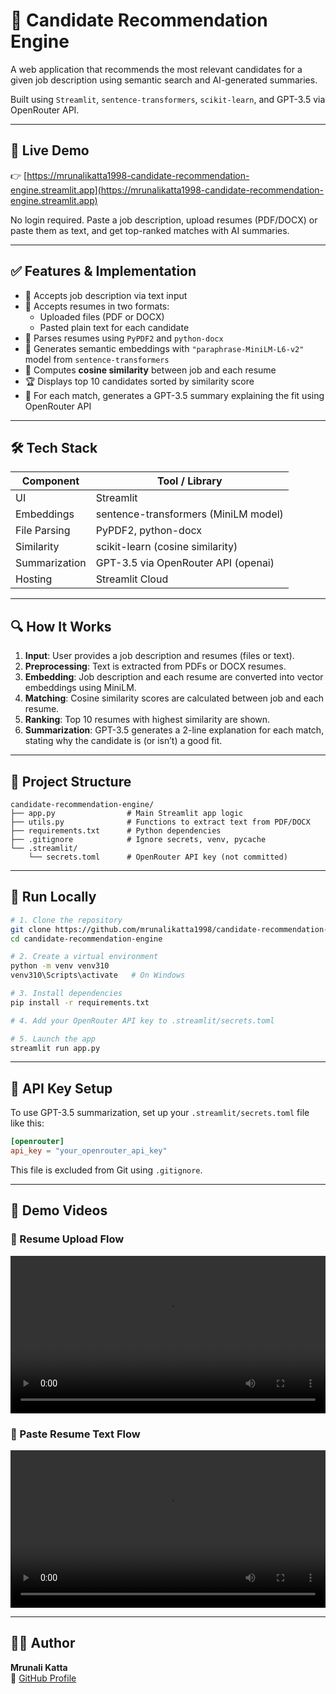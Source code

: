 # 🧠 Candidate Recommendation Engine

A web application that recommends the most relevant candidates for a given job description using semantic search and AI-generated summaries.

Built using `Streamlit`, `sentence-transformers`, `scikit-learn`, and GPT-3.5 via OpenRouter API.

---

## 🚀 Live Demo

👉 [https://mrunalikatta1998-candidate-recommendation-engine.streamlit.app](https://mrunalikatta1998-candidate-recommendation-engine.streamlit.app)

No login required. Paste a job description, upload resumes (PDF/DOCX) or paste them as text, and get top-ranked matches with AI summaries.

---

## ✅ Features & Implementation

- 📝 Accepts job description via text input
- 📂 Accepts resumes in two formats:
  - Uploaded files (PDF or DOCX)
  - Pasted plain text for each candidate
- 📄 Parses resumes using `PyPDF2` and `python-docx`
- 🤖 Generates semantic embeddings with `"paraphrase-MiniLM-L6-v2"` model from `sentence-transformers`
- 📐 Computes **cosine similarity** between job and each resume
- 🏆 Displays top 10 candidates sorted by similarity score
- 🧠 For each match, generates a GPT-3.5 summary explaining the fit using OpenRouter API

---

## 🛠️ Tech Stack

| Component      | Tool / Library                        |
|----------------|----------------------------------------|
| UI             | Streamlit                              |
| Embeddings     | sentence-transformers (MiniLM model)   |
| File Parsing   | PyPDF2, python-docx                    |
| Similarity     | scikit-learn (cosine similarity)       |
| Summarization  | GPT-3.5 via OpenRouter API (openai)    |
| Hosting        | Streamlit Cloud                        |

---

## 🔍 How It Works

1. **Input**: User provides a job description and resumes (files or text).
2. **Preprocessing**: Text is extracted from PDFs or DOCX resumes.
3. **Embedding**: Job description and each resume are converted into vector embeddings using MiniLM.
4. **Matching**: Cosine similarity scores are calculated between job and each resume.
5. **Ranking**: Top 10 resumes with highest similarity are shown.
6. **Summarization**: GPT-3.5 generates a 2-line explanation for each match, stating why the candidate is (or isn’t) a good fit.

---

## 📁 Project Structure

```
candidate-recommendation-engine/
├── app.py                # Main Streamlit app logic
├── utils.py              # Functions to extract text from PDF/DOCX
├── requirements.txt      # Python dependencies
├── .gitignore            # Ignore secrets, venv, pycache
└── .streamlit/
    └── secrets.toml      # OpenRouter API key (not committed)
```

---

## 🧪 Run Locally

```bash
# 1. Clone the repository
git clone https://github.com/mrunalikatta1998/candidate-recommendation-engine.git
cd candidate-recommendation-engine

# 2. Create a virtual environment
python -m venv venv310
venv310\Scripts\activate   # On Windows

# 3. Install dependencies
pip install -r requirements.txt

# 4. Add your OpenRouter API key to .streamlit/secrets.toml

# 5. Launch the app
streamlit run app.py
```

---

## 🔐 API Key Setup

To use GPT-3.5 summarization, set up your `.streamlit/secrets.toml` file like this:

```toml
[openrouter]
api_key = "your_openrouter_api_key"
```

This file is excluded from Git using `.gitignore`.

---

## 🎥 Demo Videos

### 📂 Resume Upload Flow
<video src="https://github.com/user-attachments/assets/7fcb4a27-99aa-4469-b4bb-f28c897d06d0" controls width="100%"></video>

### 📝 Paste Resume Text Flow
<video src="https://github.com/user-attachments/assets/d8ddcdfb-ea95-4236-9545-7d4349258036" controls width="100%"></video>

---

## 👩‍💻 Author

**Mrunali Katta**  
🔗 [GitHub Profile](https://github.com/mrunalikatta1998)
